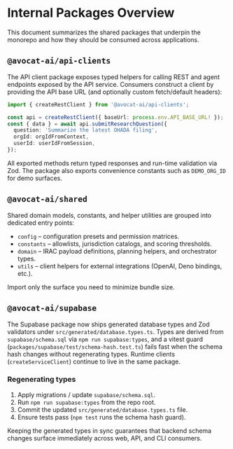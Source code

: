 # Internal Packages Overview

This document summarizes the shared packages that underpin the monorepo and how they should be consumed across applications.

## `@avocat-ai/api-clients`

The API client package exposes typed helpers for calling REST and agent endpoints exposed by the API service. Consumers construct a client by providing the API base URL (and optionally custom fetch/default headers):

```ts
import { createRestClient } from '@avocat-ai/api-clients';

const api = createRestClient({ baseUrl: process.env.API_BASE_URL! });
const { data } = await api.submitResearchQuestion({
  question: 'Summarize the latest OHADA filing',
  orgId: orgIdFromContext,
  userId: userIdFromSession,
});
```

All exported methods return typed responses and run-time validation via Zod. The package also exports convenience constants such as `DEMO_ORG_ID` for demo surfaces.

## `@avocat-ai/shared`

Shared domain models, constants, and helper utilities are grouped into dedicated entry points:

- `config` – configuration presets and permission matrices.
- `constants` – allowlists, jurisdiction catalogs, and scoring thresholds.
- `domain` – IRAC payload definitions, planning helpers, and orchestrator types.
- `utils` – client helpers for external integrations (OpenAI, Deno bindings, etc.).

Import only the surface you need to minimize bundle size.

## `@avocat-ai/supabase`

The Supabase package now ships generated database types and Zod validators under `src/generated/database.types.ts`. Types are derived from `supabase/schema.sql` via `npm run supabase:types`, and a vitest guard (`packages/supabase/test/schema-hash.test.ts`) fails fast when the schema hash changes without regenerating types. Runtime clients (`createServiceClient`) continue to live in the same package.

### Regenerating types

1. Apply migrations / update `supabase/schema.sql`.
2. Run `npm run supabase:types` from the repo root.
3. Commit the updated `src/generated/database.types.ts` file.
4. Ensure tests pass (`npm test` runs the schema hash guard).

Keeping the generated types in sync guarantees that backend schema changes surface immediately across web, API, and CLI consumers.
